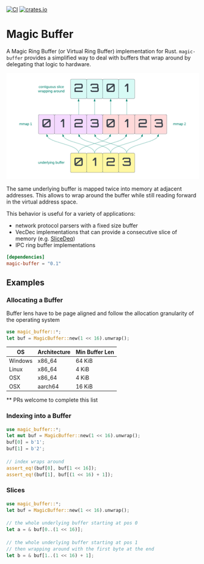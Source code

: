 [![CI](https://github.com/sklose/magic-buffer/actions/workflows/ci.yml/badge.svg)](https://github.com/sklose/magic-buffer/actions/workflows/ci.yml)
[![crates.io](https://img.shields.io/crates/v/magic-buffer.svg)](https://crates.io/crates/magic-buffer)

# Magic Buffer

A Magic Ring Buffer (or Virtual Ring Buffer) implementation for Rust. `magic-buffer` provides a simplified
way to deal with buffers that wrap around by delegating that logic to hardware.

![diagram](media/magic-buffer.png)

The same underlying buffer is mapped twice into memory at adjacent addresses. This allows to wrap around the
buffer while still reading forward in the virtual address space.

This behavior is useful for a variety of applications:

- network protocol parsers with a fixed size buffer
- VecDec implementations that can provide a consecutive slice of memory
  (e.g. [SliceDeq](https://github.com/gnzlbg/slice_deque))
- IPC ring buffer implementations

```toml
[dependencies]
magic-buffer = "0.1"
```

## Examples

### Allocating a Buffer

Buffer lens have to be page aligned and follow the allocation
granularity of the operating system

```rust
use magic_buffer::*;
let buf = MagicBuffer::new(1 << 16).unwrap();
```

| OS      | Architecture | Min Buffer Len |
|---------|--------------|----------------|
| Windows | x86_64       | 64 KiB         |
| Linux   | x86_64       | 4 KiB          |
| OSX     | x86_64       | 4 KiB          |
| OSX     | aarch64      | 16 KiB         |

** PRs welcome to complete this list

### Indexing into a Buffer

```rust
use magic_buffer::*;
let mut buf = MagicBuffer::new(1 << 16).unwrap();
buf[0] = b'1';
buf[1] = b'2';

// index wraps around
assert_eq!(buf[0], buf[1 << 16]);
assert_eq!(buf[1], buf[(1 << 16) + 1]);
```

### Slices

```rust
use magic_buffer::*;
let buf = MagicBuffer::new(1 << 16).unwrap();

// the whole underlying buffer starting at pos 0
let a = & buf[0..(1 << 16)];

// the whole underlying buffer starting at pos 1
// then wrapping around with the first byte at the end
let b = & buf[1..(1 << 16) + 1];
```
